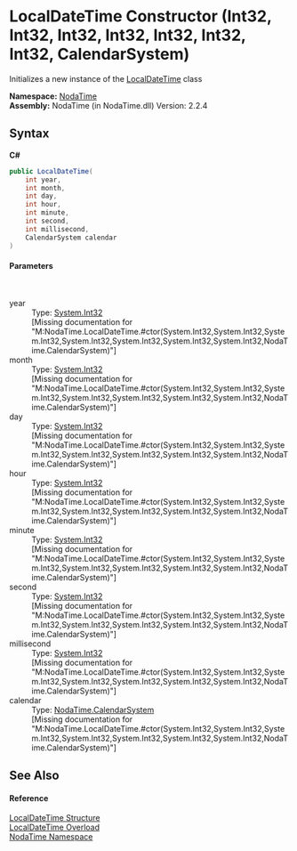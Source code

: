 # LocalDateTime Constructor (Int32, Int32, Int32, Int32, Int32, Int32, Int32, CalendarSystem)
 

Initializes a new instance of the <a href="T_NodaTime_LocalDateTime">LocalDateTime</a> class

**Namespace:**&nbsp;<a href="N_NodaTime">NodaTime</a><br />**Assembly:**&nbsp;NodaTime (in NodaTime.dll) Version: 2.2.4

## Syntax

**C#**<br />
``` C#
public LocalDateTime(
	int year,
	int month,
	int day,
	int hour,
	int minute,
	int second,
	int millisecond,
	CalendarSystem calendar
)
```


#### Parameters
&nbsp;<dl><dt>year</dt><dd>Type: <a href="http://msdn2.microsoft.com/en-us/library/td2s409d" target="_blank">System.Int32</a><br />\[Missing <param name="year"/> documentation for "M:NodaTime.LocalDateTime.#ctor(System.Int32,System.Int32,System.Int32,System.Int32,System.Int32,System.Int32,System.Int32,NodaTime.CalendarSystem)"\]</dd><dt>month</dt><dd>Type: <a href="http://msdn2.microsoft.com/en-us/library/td2s409d" target="_blank">System.Int32</a><br />\[Missing <param name="month"/> documentation for "M:NodaTime.LocalDateTime.#ctor(System.Int32,System.Int32,System.Int32,System.Int32,System.Int32,System.Int32,System.Int32,NodaTime.CalendarSystem)"\]</dd><dt>day</dt><dd>Type: <a href="http://msdn2.microsoft.com/en-us/library/td2s409d" target="_blank">System.Int32</a><br />\[Missing <param name="day"/> documentation for "M:NodaTime.LocalDateTime.#ctor(System.Int32,System.Int32,System.Int32,System.Int32,System.Int32,System.Int32,System.Int32,NodaTime.CalendarSystem)"\]</dd><dt>hour</dt><dd>Type: <a href="http://msdn2.microsoft.com/en-us/library/td2s409d" target="_blank">System.Int32</a><br />\[Missing <param name="hour"/> documentation for "M:NodaTime.LocalDateTime.#ctor(System.Int32,System.Int32,System.Int32,System.Int32,System.Int32,System.Int32,System.Int32,NodaTime.CalendarSystem)"\]</dd><dt>minute</dt><dd>Type: <a href="http://msdn2.microsoft.com/en-us/library/td2s409d" target="_blank">System.Int32</a><br />\[Missing <param name="minute"/> documentation for "M:NodaTime.LocalDateTime.#ctor(System.Int32,System.Int32,System.Int32,System.Int32,System.Int32,System.Int32,System.Int32,NodaTime.CalendarSystem)"\]</dd><dt>second</dt><dd>Type: <a href="http://msdn2.microsoft.com/en-us/library/td2s409d" target="_blank">System.Int32</a><br />\[Missing <param name="second"/> documentation for "M:NodaTime.LocalDateTime.#ctor(System.Int32,System.Int32,System.Int32,System.Int32,System.Int32,System.Int32,System.Int32,NodaTime.CalendarSystem)"\]</dd><dt>millisecond</dt><dd>Type: <a href="http://msdn2.microsoft.com/en-us/library/td2s409d" target="_blank">System.Int32</a><br />\[Missing <param name="millisecond"/> documentation for "M:NodaTime.LocalDateTime.#ctor(System.Int32,System.Int32,System.Int32,System.Int32,System.Int32,System.Int32,System.Int32,NodaTime.CalendarSystem)"\]</dd><dt>calendar</dt><dd>Type: <a href="T_NodaTime_CalendarSystem">NodaTime.CalendarSystem</a><br />\[Missing <param name="calendar"/> documentation for "M:NodaTime.LocalDateTime.#ctor(System.Int32,System.Int32,System.Int32,System.Int32,System.Int32,System.Int32,System.Int32,NodaTime.CalendarSystem)"\]</dd></dl>

## See Also


#### Reference
<a href="T_NodaTime_LocalDateTime">LocalDateTime Structure</a><br /><a href="Overload_NodaTime_LocalDateTime__ctor">LocalDateTime Overload</a><br /><a href="N_NodaTime">NodaTime Namespace</a><br />